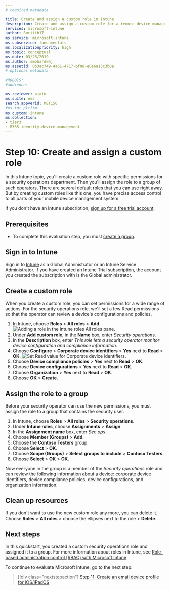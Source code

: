 ```yaml
---
# required metadata

title: Create and assign a custom role in Intune
description: Create and assign a custom role for a remote device manager.
services: microsoft-intune
author: Smritib17
ms.service: microsoft-intune
ms.subservice: fundamentals
ms.localizationpriority: high
ms.topic: conceptual
ms.date: 03/26/2019
ms.author: smbhardwaj
ms.assetid: 0b3ac749-4a61-4717-bf08-e0e6a15c3b0a
# optional metadata

#ROBOTS:
#audience:

ms.reviewer: pjain
ms.suite: ems
search.appverid: MET150
#ms.tgt_pltfrm:
ms.custom: intune
ms.collection:
- tier3
- M365-identity-device-management
---
```


# Step 10: Create and assign a custom role

In this Intune topic, you'll create a custom role with specific permissions for a security operations department. Then you'll assign the role to a group of such operators. There are several default roles that you can use right away. But by creating custom roles like this one, you have precise access control to all parts of your mobile device management system.

If you don't have an Intune subscription, [sign up for a free trial account](free-trial-sign-up.md).

## Prerequisites

- To complete this evaluation step, you must [create a group](quickstart-create-group.md).

## Sign in to Intune

Sign in to [Intune](https://aka.ms/intuneportal) as a Global Administrator or an Intune Service Administrator. If you have created an Intune Trial subscription, the account you created the subscription with is the Global administrator.

## Create a custom role

When you create a custom role, you can set permissions for a wide range of actions. For the security operations role, we'll set a few Read permissions so that the operator can review a device's configurations and policies.

1. In Intune, choose **Roles** > **All roles** > **Add**.
![Adding a role in the Intune roles All roles pane.](./media/quickstart-create-custom-role/add-custom-role.png)
2. Under **Add custom role**, in the **Name** box, enter *Security operations*.
3. In the **Description** box, enter *This role lets a security operator monitor device configuration and compliance information.*
4. Choose **Configure** > **Corporate device identifiers** > **Yes** next to **Read** > **OK**.
![Set Read value for Corporate device identifiers.](./media/quickstart-create-custom-role/corp-device-id-read.png)
5. Choose **Device compliance policies** > **Yes** next to **Read** > **OK**.
6. Choose **Device configurations** > **Yes** next to **Read** > **OK**.
7. Choose **Organization** > **Yes** next to **Read** > **OK**.
8. Choose **OK** > **Create**.

## Assign the role to a group

Before your security operator can use the new permissions, you must assign the role to a group that contains the security user.

1. In Intune, choose **Roles** > **All roles** > **Security operations**.
2. Under **Intune roles**, choose **Assignments** > **Assign**.
3. In the **Assignment name** box, enter *Sec ops*.
4. Choose **Member (Groups)** > **Add**.
5. Choose the **Contoso Testers** group.
6. Choose **Select** > **OK**.
7. Choose **Scope (Groups)** > **Select groups to include** > **Contoso Testers**.
8. Choose **Select** > **OK** > **OK**.

Now everyone in the group is a member of the *Security operations* role and can review the following information about a device: corporate device identifiers, device compliance policies, device configurations, and organization information.

## Clean up resources

If you don't want to use the new custom role any more, you can delete it. Choose **Roles** > **All roles** > choose the ellipses next to the role > **Delete**.

## Next steps

In this quickstart, you created a custom security operations role and assigned it to a group. For more information about roles in Intune, see [Role-based administration control (RBAC) with Microsoft Intune](role-based-access-control.md)

To continue to evaluate Microsoft Intune, go to the next step:

> [!div class="nextstepaction"]
> [Step 11: Create an email device profile for iOS/iPadOS](../configuration/quickstart-email-profile.md)
